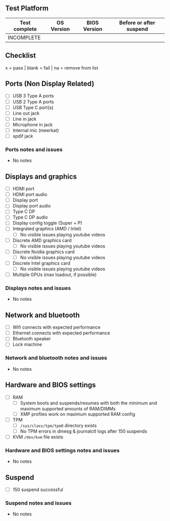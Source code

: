 ## Test Platform

| Test complete | OS Version    | BIOS Version | Before or after suspend |
| ------------- | ------------- | ------------ | ----------------------- |
| INCOMPLETE    |               |              |                         |

## Checklist
x = pass | blank = fail | na = remove from list

## Ports (Non Display Related)

- [ ] USB 3 Type A ports
- [ ] USB 2 Type A ports
- [ ] USB Type C port(s)
- [ ] Line out jack
- [ ] Line in jack
- [ ] Microphone in jack
- [ ] Internal mic (meerkat)
- [ ] spdif jack

### Ports notes and issues

- No notes

## Displays and graphics

- [ ] HDMI port
- [ ] HDMI port audio
- [ ] Display port
- [ ] Display port audio
- [ ] Type C DP
- [ ] Type C DP audio
- [ ] Display config toggle (Super + P)
- [ ] Integrated graphics (AMD / Intel) 
  - [ ] No visible issues playing youtube videos
- [ ] Discrete AMD graphics card
  - [ ] No visible issues playing youtube videos
- [ ] Discrete Nvidia graphics card
  - [ ] No visible issues playing youtube videos
- [ ] Discrete Intel graphics card
  - [ ] No visible issues playing youtube videos
- [ ] Multiple GPUs (max loadout, if possible)

### Displays notes and issues

- No notes

## Network and bluetooth

- [ ] Wifi connects with expected performance
- [ ] Ethernet connects with expected performance
- [ ] Bluetooth speaker
- [ ] Lock machine

### Network and bluetooth notes and issues

- No notes

## Hardware and BIOS settings

- [ ] RAM
    - [ ] System boots and suspends/resumes with both the minimum and maximum supported amounts of RAM/DIMMs
    - [ ] XMP profiles work on maximum supported RAM config
- [ ] TPM
    - [ ] `/sys/class/tpm/tpm0` directory exists
    - [ ] No TPM errors in dmesg & journalctl logs after 150 suspends
- [ ] KVM `/dev/kvm` file exists

### Hardware and BIOS settings notes and issues

- No notes

## Suspend

- [ ] 150 suspend successful

### Suspend notes and issues

- No notes

